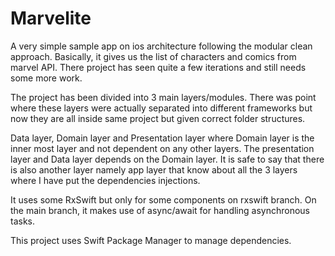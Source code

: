 # Marvelite #

A very simple sample app on ios architecture following the modular clean approach. Basically, it gives us the list of characters and comics from marvel API. There project has seen quite a few iterations and still needs some more work.

The project has been divided into 3 main layers/modules. There was point where these layers were actually separated into different frameworks but now they are all inside same project but given correct folder structures.

Data layer, Domain layer and Presentation layer where Domain layer is the inner most layer and not dependent on any other layers. The presentation layer and Data layer depends on the Domain layer.
It is safe to say that there is also another layer namely app layer that know about all the 3 layers where I have put the dependencies injections.

It uses some RxSwift but only for some components on rxswift branch. On the main branch, it makes use of async/await for handling asynchronous tasks.

This project uses Swift Package Manager to manage dependencies.
